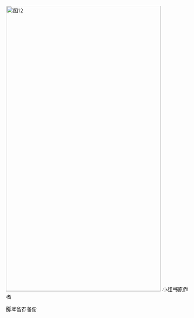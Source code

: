 <img width="421" height="778" alt="图12" src="https://github.com/user-attachments/assets/70c9c91e-7003-4037-801e-d0fd5d280fe0" />
小红书原作者

脚本留存备份
